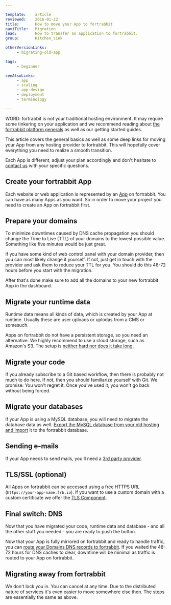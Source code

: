 ```yaml
---

template:    article
reviewed:    2016-01-22
title:       How to move your App to fortrabbit
naviTitle:   Migration
lead:        How to transfer an application to fortrabbit.
group:       Kitchen_sink

otherVersionLinks:
     - migrating-old-app

tags:
     - beginner

seeAlsoLinks:
     - app
     - scaling
     - app-design
     - deployment
     - terminology

---
```



WORD: fortrabbit is not your traditional hosting environment. It may require some tinkering on your application and we recommend reading about [the fortrabbit platform generals](app) as well as our getting started guides.

This article covers the general basics as well as some deep links for moving your App from any hosting provider to fortrabbit. This will hopefully cover everything you need to realize a smooth transition.

Each App is different, adjust your plan accordingly and don't hesitate to [contact us](http://www.fortrabbit.com/contact) with your specific questions.

## Create your fortrabbit App

Each website or web application is represented by an [App](app) on fortrabbit. You can have as many Apps as you want. So in order to move your project you need to create an App on fortrabbit first.

## Prepare your domains

To minimize downtimes caused by DNS cache propagation you should change the Time to Live (TTL) of your domains to the lowest possible value. Something like five minutes would be just great.

If you have some kind of web control panel with your domain provider, then you can most likely change it yourself. If not, just get in touch with the provider and ask them to reduce your TTL for you. You should do this 48-72 hours before you start with the migration.

After that's done make sure to add all the domains to your new fortrabbit App in the dashboard.

## Migrate your runtime data

Runtime data means all kinds of data, which is created by your App at runtime. Usually these are user uploads or uplodas from a CMS or somesuch.

<!-- TODO: change on asset storage launch -->

Apps on fortrabbit do not have a persistent storage, so you need an alternative. We highly recommend to use a cloud storage, such as Amazon's S3. The setup is [neither hard nor does it take long](http://blog.fortrabbit.com/new-app-cloud-storage-s3).

## Migrate your code

If you already subscribe to a Git based workflow, then there is probably not much to do here. If not, then you should familiarize yourself with Git. We promise: You won't regret it. Once you've used it, you won't go back without being forced.

## Migrate your databases

If your App is using a MySQL database, you will need to migrate the database data as well. [Export the MySQL database from your old hosting and import](mysql#toc-export-amp-import) it to the fortrabbit database.

## Sending e-mails

If your App needs to send mails, you'll need a [3rd party provider](external-services#toc-transactional-mails).

## TLS/SSL (optional)

All Apps on fortrabbit can be accessed using a free HTTPS URL (`https://your-app-name.frb.io`). If you want to use a custom domain with a custom certificate we offer the [TLS Component](tls).

## Final switch: DNS

Now that you have migrated your code, runtime data and database - and all the other stuff you needed - you are ready to push the button.

Now that your App is fully mirrored on fortrabbit and ready to handle traffic, you can [route your Domains DNS records to fortrabbit](domains#toc-route-a-custom-domain). If you waited the 48-72 hours for DNS caches to clear, downtime will be minimal as traffic is routed to your App on fortrabbit.

## Migrating away from fortrabbit

We don't lock you in. You can cancel at any time. Due to the distributed nature of services it's even easier to move somewhere else then. The steps are essentially the same as above.